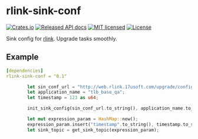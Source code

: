 # rlink-sink-conf

[![Crates.io](https://img.shields.io/crates/v/rlink?color=blue)](https://crates.io/crates/rlink-sink-conf)
[![Released API docs](https://docs.rs/rlink/badge.svg)](https://docs.rs/rlink-sink-conf)
[![MIT licensed](https://img.shields.io/badge/license-MIT-blue.svg)](./LICENSE-MIT)
[![License](https://img.shields.io/badge/License-Apache%202.0-blue.svg)](./LICENSE-APACHE)

Sink config for [rlink](https://github.com/rlink-rs/rlink-rs). 
Upgrade tasks smoothly.

## Example

```yaml
[dependencies]
rlink-sink-conf = "0.1"
```

``` rust
        let sin_conf_url = "http://web.rlink.17usoft.com/upgrade/config/name";
        let application_name = "tlb_base_qa";
        let timestamp = 123 as u64;

        init_sink_config(sin_conf_url.to_string(), application_name.to_string());

        let mut expression_param = HashMap::new();
        expression_param.insert("timestamp".to_string(), timestamp.to_string());
        let sink_topic = get_sink_topic(expression_param);
```

